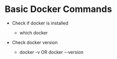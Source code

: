 # Basic Docker Commands

- Check if docker is installed

  - which docker

- Check docker version

  - docker -v OR docker --version
